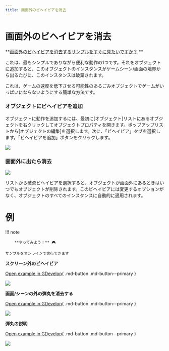 ```yaml
---
title: 画面外のビヘイビアを消去
---
```

# 画面外のビヘイビアを消去

**[画面外のビヘイビアを消去するサンプルをすぐに見たいですか？](#Examples) **

これは、最もシンプルでありながら便利な動作の1つです。それをオブジェクトに追加すると、このオブジェクトのインスタンスがゲームシーン/画面の境界から出るたびに、このインスタンスは破棄されます。

これは、ゲームの速度を低下させる可能性のあるごみオブジェクトでゲームがいっぱいにならないようにする簡単な方法です。

### オブジェクトにビヘイビアを追加

オブジェクトに動作を追加するには、最初に\[オブジェクト\]リストにあるオブジェクトを右クリックしてオブジェクトプロパティを開きます。ポップアップリストから\[オブジェクトの編集\]を選択します。次に、「ビヘイビア」タブを選択します。「ビヘイビアを追加」ボタンをクリックします。

![](/gdevelop5/behaviors/addbehavior.jpg)

### 画面外に出たら消去

![](/gdevelop5/behaviors/destroy-outside-screen-behavior-inlist.png)

リストから破棄ビヘイビアを選択すると、オブジェクトが画面外にあるときはいつでもオブジェクトが削除されます。このビヘイビアには変更するオプションがなく、オブジェクトのすべてのインスタンスに自動的に適用されます。

# 例

!!! note

        **やってみよう！** 🎮

    サンプルをオンラインで実行できます

**スクリーン外のビヘイビア**

[Open example in GDevelop](https://editor.gdevelop.io/?project=example://space-shooter){ .md-button .md-button--primary }

[![](/gdevelop5/behaviors/outsidescreenbehaviorspaceshooter.png)](https://editor.gdevelop-app.com/?project=example://space-shooter)


**画面/シーンの外の弾丸を消去する**

[Open example in GDevelop](https://editor.gdevelop.io/?project=example://shoot-bullets){ .md-button .md-button--primary }

[![](/gdevelop5/behaviors/outsidescreendestroybullets.png)](https://editor.gdevelop-app.com/?project=example://shoot-bullets)


**弾丸の説明**

[Open example in GDevelop](https://editor.gdevelop.io/?project=example://shooting-bullets-explanation){ .md-button .md-button--primary }

[![](/gdevelop5/behaviors/bulletshootingexplanationexample.png)](https://editor.gdevelop-app.com/?project=example://shooting-bullets-explanation)
